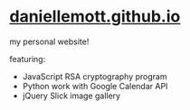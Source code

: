 # [daniellemott.github.io](https://daniellemott.github.io)
my personal website!

featuring:
 - JavaScript RSA cryptography program
 - Python work with Google Calendar API
 - jQuery Slick image gallery
